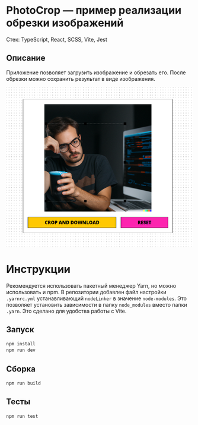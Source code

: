 # PhotoCrop — пример реализации обрезки изображений

Стек: TypeScript, React, SCSS, Vite, Jest

## Описание

Приложение позволяет загрузить изображение и обрезать его. После обрезки можно сохранить результат в виде изображения.

![preview.png](preview.png)

# Инструкции
Рекомендуется использовать пакетный менеджер Yarn, но можно использовать и npm. В репозитории добавлен файл настройки `.yarnrc.yml` устанавливающий `nodeLinker` в значение `node-modules`. Это позволяет установить зависимости в папку `node_modules` вместо папки `.yarn`. Это сделано для удобства работы с Vite.

## Запуск

```bash
npm install
npm run dev
```

## Сборка

```bash
npm run build
```

## Тесты

```bash
npm run test
```

